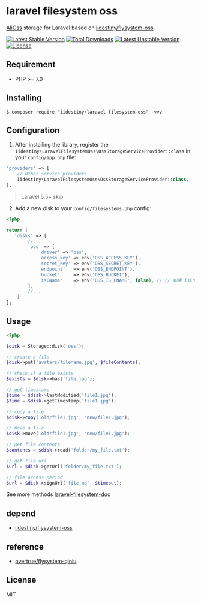 # laravel filesystem oss

[AliOss](https://www.aliyun.com/product/oss) storage for Laravel based on [iidestiny/flysystem-oss](https://github.com/iiDestiny/flysystem-oss).

[![Latest Stable Version](https://poser.pugx.org/iidestiny/laravel-filesystem-oss/v/stable)](https://packagist.org/packages/iidestiny/laravel-filesystem-oss)
[![Total Downloads](https://poser.pugx.org/iidestiny/laravel-filesystem-oss/downloads)](https://packagist.org/packages/iidestiny/laravel-filesystem-oss)
[![Latest Unstable Version](https://poser.pugx.org/iidestiny/laravel-filesystem-oss/v/unstable)](https://packagist.org/packages/iidestiny/laravel-filesystem-oss)
[![License](https://poser.pugx.org/iidestiny/laravel-filesystem-oss/license)](https://packagist.org/packages/iidestiny/laravel-filesystem-oss)


## Requirement

- PHP >= 7.0

## Installing

```shell
$ composer require "iidestiny/laravel-filesystem-oss" -vvv
```

## Configuration

1. After installing the library, register the `Iidestiny\LaravelFilesystemOss\OssStorageServiceProvider::class` in your `config/app.php` file:

  ```php
  'providers' => [
      // Other service providers...
      Iidestiny\LaravelFilesystemOss\OssStorageServiceProvider::class,
  ],
  ```
  
  > Laravel 5.5+ skip

2. Add a new disk to your `config/filesystems.php` config:
 ```php
 <?php

 return [
    'disks' => [
         //...
         'oss' => [
             'driver' => 'oss',
             'access_key' => env('OSS_ACCESS_KEY'),
             'secret_key' => env('OSS_SECRET_KEY'),
             'endpoint'   => env('OSS_ENDPOINT'),
             'bucket'     => env('OSS_BUCKET'),
             'isCName'    => env('OSS_IS_CNAME', false), // // 如果 isCname 为 false，endpoint 应配置 oss 提供的域名如：`oss-cn-beijing.aliyuncs.com`，否则为自定义域名，，cname 或 cdn 请自行到阿里 oss 后台配置并绑定 bucket
         ],
         //...
     ]
 ];
 ```

## Usage

```php
<?php

$disk = Storage::disk('oss');

// create a file
$disk->put('avatars/filename.jpg', $fileContents);

// check if a file exists
$exists = $disk->has('file.jpg');

// get timestamp
$time = $disk->lastModified('file1.jpg');
$time = $disk->getTimestamp('file1.jpg');

// copy a file
$disk->copy('old/file1.jpg', 'new/file1.jpg');

// move a file
$disk->move('old/file1.jpg', 'new/file1.jpg');

// get file contents
$contents = $disk->read('folder/my_file.txt');

// get file url
$url = $disk->getUrl('folder/my_file.txt');

// file access period
$url = $disk->signUrl('file.md', $timeout);
```

See more methods [laravel-filesystem-doc](https://laravel.com/docs/5.5/filesystem)

## depend

- [iidestiny/flysystem-oss](https://github.com/iiDestiny/flysystem-oss)

## reference

- [overtrue/flysystem-qiniu](https://github.com/overtrue/flysystem-qiniu)

## License

MIT